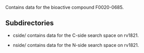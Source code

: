 Contains data for the bioactive compound F0020-0685.

## Subdirectories

- cside/ contains data for the C-side search space on rv1821.

- nside/ contains data for the N-side search space on rv1821.


